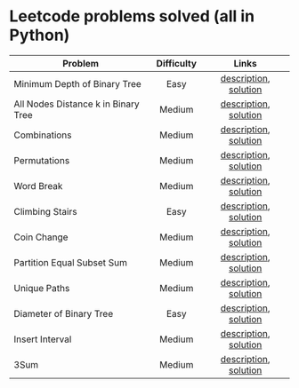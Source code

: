 # Leetcode problems solved (all in Python)

| Problem | Difficulty | Links |
| ---- | :----: | :----: |
| Minimum Depth of Binary Tree | Easy | [description](https://leetcode.com/problems/minimum-depth-of-binary-tree/description/), [solution](Easy/MinimumDepthOfBinaryTree.py) |
| All Nodes Distance k in Binary Tree | Medium | [description](https://leetcode.com/problems/all-nodes-distance-k-in-binary-tree/description/), [solution](Medium/AllNodesDistanceKInBinaryTree.py) |
| Combinations | Medium | [description](https://leetcode.com/problems/combinations/), [solution](Medium/Combinations.py) |
| Permutations | Medium | [description](https://leetcode.com/problems/permutations/), [solution](Medium/Permutations.py) |
| Word Break | Medium | [description](https://leetcode.com/problems/word-break/), [solution](Medium/WordBreak.py) |
| Climbing Stairs | Easy | [description](https://leetcode.com/problems/climbing-stairs/description/), [solution](Easy/ClimbingStairs.py) |
| Coin Change | Medium | [description](https://leetcode.com/problems/coin-change/), [solution](Medium/CoinChange.py) |
| Partition Equal Subset Sum | Medium | [description](https://leetcode.com/problems/partition-equal-subset-sum/), [solution](Medium/PartitionEqualSubsetSum.py) |
| Unique Paths | Medium | [description](https://leetcode.com/problems/unique-paths/), [solution](Medium/UniquePaths.py) |
| Diameter of Binary Tree | Easy | [description](https://leetcode.com/problems/diameter-of-binary-trees/), [solution](Easy/DiameterOfBinaryTree.py) |
| Insert Interval | Medium | [description](https://leetcode.com/problems/insert-interval/), [solution](Medium/InsertInterval.py) |
| 3Sum | Medium | [description](https://leetcode.com/problems/3sum/), [solution](Medium/3Sum.py) |